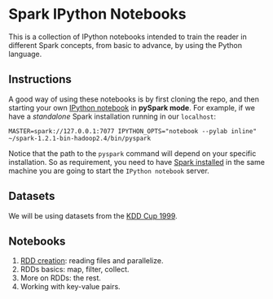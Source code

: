 # Spark IPython Notebooks  

This is a collection of IPython notebooks intended to train the reader
in different Spark concepts, from basic to advance, by using the Python
language.  

## Instructions  

A good way of using these notebooks is by first cloning the repo, and then 
starting your own [IPython notebook](http://ipython.org/notebook.html) in 
**pySpark mode**. For example, if we have a *standalone* Spark installation
running in our `localhost`:  

    MASTER=spark://127.0.0.1:7077 IPYTHON_OPTS="notebook --pylab inline" ~/spark-1.2.1-bin-hadoop2.4/bin/pyspark

Notice that the path to the `pyspark` command will depend on your specific 
installation. So as requirement, you need to have
[Spark installed](https://spark.apache.org/docs/latest/index.html) in 
the same machine you are going to start the `IPython notebook` server.     

## Datasets  

We will be using datasets from the [KDD Cup 1999](http://kdd.ics.uci.edu/databases/kddcup99/kddcup99.html).

## Notebooks  

1. [RDD creation](http://nbviewer.ipython.org/github/jadianes/spark-py-notebooks/blob/master/nb1-rdd-creation/nb1-rdd-creation.ipynb): reading files and parallelize.  
2. RDDs basics: map, filter, collect.  
3. More on RDDs: the rest.  
4. Working with key-value pairs.  


